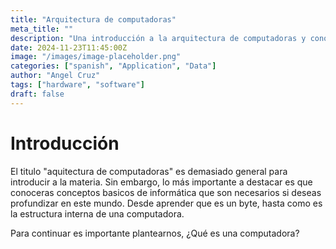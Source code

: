 ```yaml
---
title: "Arquitectura de computadoras"
meta_title: ""
description: "Una introducción a la arquitectura de computadoras y conocimientos basicos en informática"
date: 2024-11-23T11:45:00Z
image: "/images/image-placeholder.png"
categories: ["spanish", "Application", "Data"]
author: "Angel Cruz"
tags: ["hardware", "software"]
draft: false
---
```


# Introducción

El titulo "aquitectura de computadoras" es
demasiado general para introducir a la materia.
Sin embargo, lo más importante a destacar
es que conoceras conceptos basicos de informática
que son necesarios si deseas profundizar en este mundo. Desde aprender que es un byte, hasta como
es la estructura interna de una computadora.

Para continuar es importante plantearnos,
¿Qué es una computadora?
